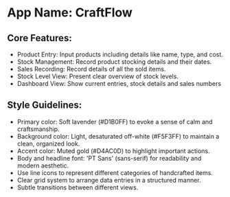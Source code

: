 # **App Name**: CraftFlow

## Core Features:

- Product Entry: Input products including details like name, type, and cost.
- Stock Management: Record product stocking details and their dates.
- Sales Recording: Record details of all the sold items.
- Stock Level View: Present clear overview of stock levels.
- Dashboard View: Show current entries, stock details and sales numbers

## Style Guidelines:

- Primary color: Soft lavender (#D1B0FF) to evoke a sense of calm and craftsmanship.
- Background color: Light, desaturated off-white (#F5F3FF) to maintain a clean, organized look.
- Accent color: Muted gold (#D4AC0D) to highlight important actions.
- Body and headline font: 'PT Sans' (sans-serif) for readability and modern aesthetic.
- Use line icons to represent different categories of handcrafted items.
- Clear grid system to arrange data entries in a structured manner.
- Subtle transitions between different views.